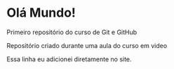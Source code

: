 # Olá Mundo!
 Primeiro repositório do curso de Git e GitHub

 Repositório criado durante uma aula do curso em video
 
 Essa linha eu adicionei diretamente no site.
